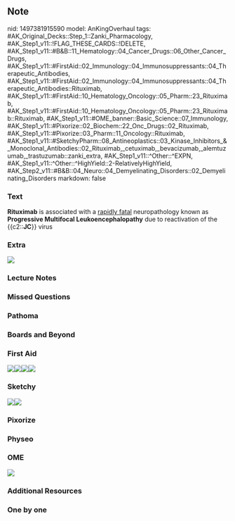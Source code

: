 ## Note
nid: 1497381915590
model: AnKingOverhaul
tags: #AK_Original_Decks::Step_1::Zanki_Pharmacology, #AK_Step1_v11::!FLAG_THESE_CARDS::!DELETE, #AK_Step1_v11::#B&B::11_Hematology::04_Cancer_Drugs::06_Other_Cancer_Drugs, #AK_Step1_v11::#FirstAid::02_Immunology::04_Immunosuppressants::04_Therapeutic_Antibodies, #AK_Step1_v11::#FirstAid::02_Immunology::04_Immunosuppressants::04_Therapeutic_Antibodies::Rituximab, #AK_Step1_v11::#FirstAid::10_Hematology_Oncology::05_Pharm::23_Rituximab, #AK_Step1_v11::#FirstAid::10_Hematology_Oncology::05_Pharm::23_Rituximab::Rituximab, #AK_Step1_v11::#OME_banner::Basic_Science::07_Immunology, #AK_Step1_v11::#Pixorize::02_Biochem::22_Onc_Drugs::02_Rituximab, #AK_Step1_v11::#Pixorize::03_Pharm::11_Oncology::Rituximab, #AK_Step1_v11::#SketchyPharm::08_Antineoplastics::03_Kinase_Inhibitors_&_Monoclonal_Antibodies::02_Rituximab,_cetuximab,_bevacizumab,_alemtuzumab,_trastuzumab::zanki_extra, #AK_Step1_v11::^Other::^EXPN, #AK_Step1_v11::^Other::^HighYield::2-RelativelyHighYield, #AK_Step2_v11::#B&B::04_Neuro::04_Demyelinating_Disorders::02_Demyelinating_Disorders
markdown: false

### Text
<div>
  <b>Rituximab</b> is associated with a <u>rapidly fatal</u>
  neuropathology known as <b>Progressive Multifocal
  Leukoencephalopathy</b> due to reactivation of the
  {{c2::<b>JC</b>}} virus
</div>

### Extra
<img src="paste-29661044146177.jpg">

### Lecture Notes


### Missed Questions


### Pathoma


### Boards and Beyond


### First Aid
<img src="paste-34286723923971.jpg"><img src=
"paste-34359738368003.jpg"><img src=
"paste-34398393073667.jpg"><img src="paste-34540126994435.jpg">

### Sketchy
<img src="paste-390537081257985.jpg" class="resizer"><img src=
"paste-87d74ac95a67d78e1a0443bd770c17f44240fcf8.png" class=
"resizer">

### Pixorize


### Physeo


### OME
<div class="ome-widget">
  <a href=
  "https://onlinemeded.org/spa/immunology?ref=anki"><img src=
  "_OME_AnkiFlashcards_Topic_5.png"></a>
</div>

### Additional Resources


### One by one

